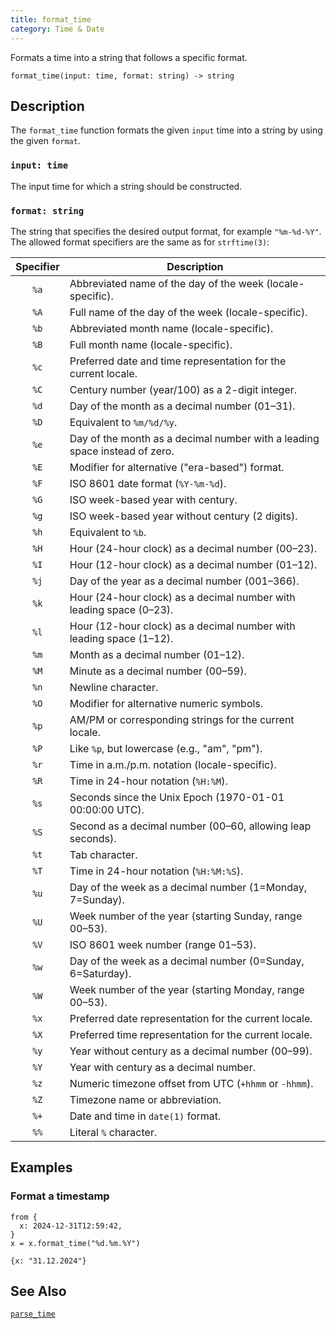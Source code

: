 ```yaml
---
title: format_time
category: Time & Date
---
```


Formats a time into a string that follows a specific format.

```tql
format_time(input: time, format: string) -> string
```

## Description

The `format_time` function formats the given `input` time into a string by using the given `format`.

### `input: time`

The input time for which a string should be constructed.

### `format: string`

The string that specifies the desired output format, for example `"%m-%d-%Y"`. The
allowed format specifiers are the same as for `strftime(3)`:

| Specifier | Description |
|:---------:|-------------|
| `%a`      | Abbreviated name of the day of the week (locale-specific).
| `%A`      | Full name of the day of the week (locale-specific).
| `%b`      | Abbreviated month name (locale-specific).
| `%B`      | Full month name (locale-specific).
| `%c`      | Preferred date and time representation for the current locale.
| `%C`      | Century number (year/100) as a 2-digit integer.
| `%d`      | Day of the month as a decimal number (01–31).
| `%D`      | Equivalent to `%m/%d/%y`.
| `%e`      | Day of the month as a decimal number with a leading space instead of zero.
| `%E`      | Modifier for alternative ("era-based") format.
| `%F`      | ISO 8601 date format (`%Y-%m-%d`).
| `%G`      | ISO week-based year with century.
| `%g`      | ISO week-based year without century (2 digits).
| `%h`      | Equivalent to `%b`.
| `%H`      | Hour (24-hour clock) as a decimal number (00–23).
| `%I`      | Hour (12-hour clock) as a decimal number (01–12).
| `%j`      | Day of the year as a decimal number (001–366).
| `%k`      | Hour (24-hour clock) as a decimal number with leading space (0–23).
| `%l`      | Hour (12-hour clock) as a decimal number with leading space (1–12).
| `%m`      | Month as a decimal number (01–12).
| `%M`      | Minute as a decimal number (00–59).
| `%n`      | Newline character.
| `%O`      | Modifier for alternative numeric symbols.
| `%p`      | AM/PM or corresponding strings for the current locale.
| `%P`      | Like `%p`, but lowercase (e.g., "am", "pm").
| `%r`      | Time in a.m./p.m. notation (locale-specific).
| `%R`      | Time in 24-hour notation (`%H:%M`).
| `%s`      | Seconds since the Unix Epoch (1970-01-01 00:00:00 UTC).
| `%S`      | Second as a decimal number (00–60, allowing leap seconds).
| `%t`      | Tab character.
| `%T`      | Time in 24-hour notation (`%H:%M:%S`).
| `%u`      | Day of the week as a decimal number (1=Monday, 7=Sunday).
| `%U`      | Week number of the year (starting Sunday, range 00–53).
| `%V`      | ISO 8601 week number (range 01–53).
| `%w`      | Day of the week as a decimal number (0=Sunday, 6=Saturday).
| `%W`      | Week number of the year (starting Monday, range 00–53).
| `%x`      | Preferred date representation for the current locale.
| `%X`      | Preferred time representation for the current locale.
| `%y`      | Year without century as a decimal number (00–99).
| `%Y`      | Year with century as a decimal number.
| `%z`      | Numeric timezone offset from UTC (`+hhmm` or `-hhmm`).
| `%Z`      | Timezone name or abbreviation.
| `%+`      | Date and time in `date(1)` format.
| `%%`      | Literal `%` character.

## Examples

### Format a timestamp

```tql
from {
  x: 2024-12-31T12:59:42,
}
x = x.format_time("%d.%m.%Y")
```

```tql
{x: "31.12.2024"}
```

## See Also

[`parse_time`](/reference/functions/parse_time)
